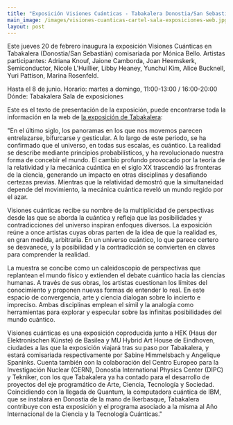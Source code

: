 ```yaml
---
title: "Exposición Visiones Cuánticas - Tabakalera Donostia/San Sebastián"
main_image: /images/visiones-cuanticas-cartel-sala-exposiciones-web.jpg
layout: post
---
```


Este jueves 20 de febrero inaugura la exposición Visiones Cuánticas en Tabakalera (Donostia/San Sebastián) comisariada por Mónica Bello. Artistas participantes: Adriana Knouf, Jaione Camborda, Joan Heemskerk, Semiconductor, Nicole L'Huillier, Libby Heaney, Yunchul Kim, Alice Bucknell, Yuri Pattison, Marina Rosenfeld.

Hasta el 8 de junio. Horario: martes a domingo, 11:00-13:00 / 16:00-20:00 
Dónde: Tabakalera Sala de exposiciones

Este es el texto de presentación de la exposición, puede encontrarse toda la información en la web de <a href="https://www.tabakalera.eus/es/visiones-cuanticas/">la exposición de Tabakalera</a>:

"En el último siglo, los panoramas en los que nos movemos parecen entrelazarse, bifurcarse y gesticular. A lo largo de este periodo, se ha confirmado que el universo, en todas sus escalas, es cuántico. La realidad se describe mediante principios probabilísticos, y ha revolucionado nuestra forma de concebir el mundo. El cambio profundo provocado por la teoría de la relatividad y la mecánica cuántica en el siglo XX trascendió las fronteras de la ciencia, generando un impacto en otras disciplinas y desafiando certezas previas. Mientras que la relatividad demostró que la simultaneidad depende del movimiento, la mecánica cuántica reveló un mundo regido por el azar.

Visiones cuánticas recibe su nombre de la multiplicidad de perspectivas desde las que se aborda la cuántica y refleja que las posibilidades y contradicciones del universo inspiran enfoques diversos. La exposición reúne a once artistas cuyas obras parten de la idea de que la realidad es, en gran medida, arbitraria. En un universo cuántico, lo que parece certero se desvanece, y la posibilidad y la contradicción se convierten en claves para comprender la realidad.

La muestra se concibe como un caleidoscopio de perspectivas que replantean el mundo físico y extienden el debate cuántico hacia las ciencias humanas. A través de sus obras, los artistas cuestionan los límites del conocimiento y proponen nuevas formas de entender lo real. En este espacio de convergencia, arte y ciencia dialogan sobre lo incierto e impreciso. Ambas disciplinas emplean el símil y la analogía como herramientas para explorar y especular sobre las infinitas posibilidades del mundo cuántico.

Visiones cuánticas es una exposición coproducida junto a HEK (Haus der Elektronischen Künste) de Basilea y MU Hybrid Art House de Eindhoven, ciudades a las que la exposición viajará tras su paso por Tabakalera, y estará comisariada respectivamente por Sabine Himmelsbach y Angelique Spaninks. Cuenta también con la colaboración del Centro Europeo para la Investigación Nuclear (CERN),  Donostia International Physics Center (DIPC) y Tekniker, con los que Tabakalera ya ha contado para el desarrollo de proyectos del eje programático de Arte, Ciencia, Tecnología y Sociedad. Coincidiendo con la llegada de Quantum, la computadora cuántica de IBM, que se instalará en Donostia de la mano de Ikerbasque, Tabakalera contribuye con esta exposición y el programa asociado a la misma al Año Internacional de la Ciencia y la Tecnología Cuánticas."

